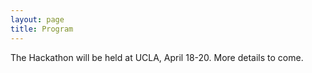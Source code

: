 ```yaml
---
layout: page
title: Program
---
```

The Hackathon will be held at UCLA, April 18-20.
More details to come.

<!--

Please note that all times are in **Eastern Time (ET)**.


### Thursday, March 7


This section of the event will take place at the venue of the [NDN Community Meeting, 2024](https://www.nist.gov/news-events/events/ndncomm2024).


National Cybersecurity Center of Excellence (NCCoE) <br/>

9700 Great Seneca Highway, <br/>

Rockville, MD 20850


{:.table-condensed .table-striped .table-hover .program}


13:10 - 13:40 | Opening remarks, project pitches, team formation


### Friday, March 8


Building 101 - Lecture Room D, <br/>

National Institute of Standards and Technology (NIST), <br/>

100 Bureau Drive, <br/>

Gaithersburg, Maryland


No breakfast will be served at the venue. Please eat before arriving. <br/>

Coffee and some snacks will be available in the morning.


**Important: You must bring valid identification for entry to the building.** <br/>

**For Non-US Citizens**:  Please have your valid passport for photo identification. <br/>

**For US Permanent Residents**: Please have your green card for photo identification. <br/>

**For US Citizens**: Please have your state-issued driver's license.


NIST also accepts other forms of federally issued identification in lieu of a state-issued driver's license, such as a valid passport, passport card, DOD's Common Access Card (CAC), Veterans ID, Federal Agency HSPD-12 IDs, and Military Dependents ID.


{:.table-condensed .table-striped .table-hover .program}

9:00 - 12:30 | Hacking

12:30 - 13:30 | Lunch (provided)

13:30 - 17:00 | Hacking


### Saturday, March 9


Holiday Inn Gaithersburg, <br/>

Two Montgomery Village Ave, <br/>

Gaithersburg, MD 20879


Lunch will not be available at the venue for this day. <br/>

As a result, the time for lunch has been extended to account for travel time.


{:.table-condensed .table-striped .table-hover .program}


09:00 - 13:00 | Hacking

13:00 - 14:30 | Lunch

14:30 - 15:30 | Final presentations / demos, and closing remarks
-->